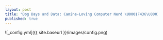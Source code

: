 ```yaml
---
layout: post
title: "Dog Days and Data: Canine-Loving Computer Nerd \U0001F436\U0001F4BB\U0001F913"
published: true
---
```



![_config.yml]({{ site.baseurl }}/images/config.png)


